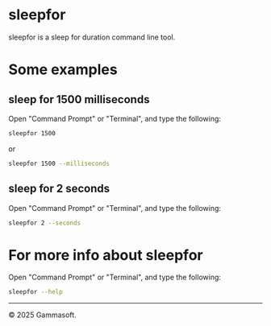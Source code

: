 # sleepfor

sleepfor is a sleep for duration command line tool.

# Some examples

## sleep for 1500 milliseconds

Open "Command Prompt" or "Terminal", and type the following:

```bash
sleepfor 1500
```

or

```bash
sleepfor 1500 --milliseconds
```

## sleep for 2 seconds

Open "Command Prompt" or "Terminal", and type the following:

```bash
sleepfor 2 --seconds
```

# For more info about sleepfor

Open "Command Prompt" or "Terminal", and type the following:

```bash
sleepfor --help
```

______________________________________________________________________________________________

© 2025 Gammasoft.
